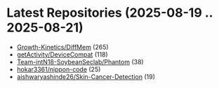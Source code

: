 # Latest Repositories (2025-08-19 .. 2025-08-21)

- [Growth-Kinetics/DiffMem](https://github.com/Growth-Kinetics/DiffMem) (265)
- [getActivity/DeviceCompat](https://github.com/getActivity/DeviceCompat) (118)
- [Team-intN18-SoybeanSeclab/Phantom](https://github.com/Team-intN18-SoybeanSeclab/Phantom) (38)
- [hokar3361/nippon-code](https://github.com/hokar3361/nippon-code) (25)
- [aishwaryashinde26/Skin-Cancer-Detection](https://github.com/aishwaryashinde26/Skin-Cancer-Detection) (19)

